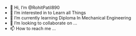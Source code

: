 - 👋 Hi, I’m @RohitPatil890
- 👀 I’m interested in to Learn all Things 
- 🌱 I’m currently learning Diploma In Mechanical Engineering
- 💞️ I’m looking to collaborate on ...
- 📫 How to reach me ...

<!---
RohitPatil890/RohitPatil890 is a ✨ special ✨ repository because its `README.md` (this file) appears on your GitHub profile.
You can click the Preview link to take a look at your changes.
--->

